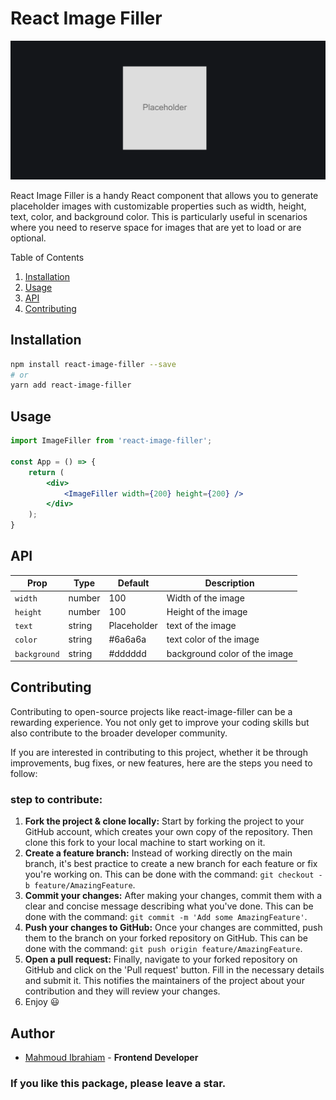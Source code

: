 

# React Image Filler

![react-image-filler](./preview.png)

React Image Filler is a handy React component that allows you to generate placeholder images with customizable properties such as width, height, text, color, and background color. This is particularly useful in scenarios where you need to reserve space for images that are yet to load or are optional.

Table of Contents
1. [Installation](#installation)
2. [Usage](#usage)
3. [API](#api)
4. [Contributing](#contributing)

## Installation

```bash
npm install react-image-filler --save
# or
yarn add react-image-filler
```

## Usage

```jsx
import ImageFiller from 'react-image-filler';

const App = () => {
    return (
        <div>
            <ImageFiller width={200} height={200} />
        </div>
    );
}
```

## API

| Prop | Type | Default | Description |
| --- | --- | --- | --- |
| `width` | number | 100 | Width of the image |
| `height` | number | 100 | Height of the image |
| `text` | string | Placeholder | text of the image |
| `color` | string | #6a6a6a | text color of the image |
| `background` | string | #dddddd | background color of the image |

## Contributing

Contributing to open-source projects like react-image-filler can be a rewarding experience. You not only get to improve your coding skills but also contribute to the broader developer community.

If you are interested in contributing to this project, whether it be through improvements, bug fixes, or new features, here are the steps you need to follow:

### step to contribute:

1. **Fork the project & clone locally:** Start by forking the project to your GitHub account, which creates your own copy of the repository. Then clone this fork to your local machine to start working on it.
2. **Create a feature branch:** Instead of working directly on the main branch, it's best practice to create a new branch for each feature or fix you're working on. This can be done with the command: `git checkout -b feature/AmazingFeature`.
3. **Commit your changes:** After making your changes, commit them with a clear and concise message describing what you've done. This can be done with the command: `git commit -m 'Add some AmazingFeature'`.
4. **Push your changes to GitHub:** Once your changes are committed, push them to the branch on your forked repository on GitHub. This can be done with the command: `git push origin feature/AmazingFeature`.
5. **Open a pull request:** Finally, navigate to your forked repository on GitHub and click on the 'Pull request' button. Fill in the necessary details and submit it. This notifies the maintainers of the project about your contribution and they will review your changes.
6. Enjoy 😃

## Author

- [Mahmoud Ibrahiam](https://www.linkedin.com/in/mahmoud-ibrahiam) - **Frontend Developer**

### If you like this package, please leave a star.


